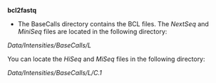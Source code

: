 **bcl2fastq**

* The BaseCalls directory contains the BCL files. The _NextSeq_ and _MiniSeq_ files are located in the following directory:

_Data/Intensities/BaseCalls/L<lane>_
  
You can locate the _HiSeq_ and _MiSeq_ files in the following directory:

_Data/Intensities/BaseCalls/L<lane>/C<Cycle>.1_
